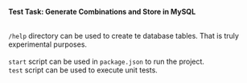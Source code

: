 **Test Task: Generate Combinations and Store in MySQL**

</br>`/help` directory can be used to create te database tables. That is truly experimental purposes.
</br>
</br>`start` script can be used in `package.json` to run the project.
</br> `test` script can be used to execute unit tests.